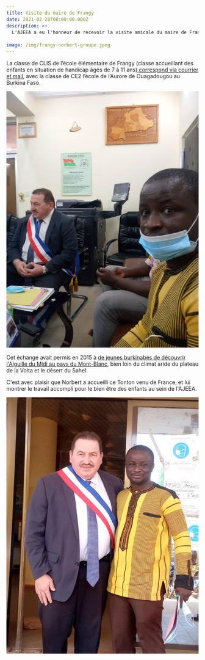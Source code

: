 ```yaml
---
title: Visite du maire de Frangy
date: 2021-02-28T08:00:00.000Z
description: >+
  L'AJEEA a eu l'honneur de recevoir la visite amicale du maire de Frangy, commune qui réalise depuis plusieurs années un échange scolaire avec une école de Ouagadougou.

image: /img/frangy-norbert-groupe.jpeg
---
```

La classe de CLIS de l’école élémentaire de Frangy (classe accueillant des enfants en situation de handicap âgés de 7 à 11 ans),[correspond via courrier et mail](http://www.resacoop.org/burkina-frangy-2015), avec la classe de CE2 l’école de l’Aurore de Ouagadougou au Burkina Faso.

![Visite masquée](/img/frangy-norbert-masque.jpeg)

Cet échange avait permis en 2015 à [de jeunes burkinabés de découvrir l'Aiguille du Midi au pays du Mont-Blanc](https://france3-regions.francetvinfo.fr/auvergne-rhone-alpes/haute-savoie/quand-de-jeunes-burkinabes-en-inclusion-scolaire-decouvrent-l-aiguille-du-midi-au-pays-du-mont-blanc-754621.html), bien loin du climat aride du plateau de la Volta et le désert du Sahel.

C'est avec plaisir que Norbert a accueilli ce Tonton venu de France, et lui montrer le travail accompli pour le bien être des enfants au sein de l'AJEEA.

![Une visite amicale](/img/frangy-norbert-duo.jpeg)

